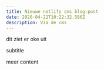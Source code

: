```yaml
---
title: Nieuwe netlify cms blog-post
date: 2020-04-22T10:22:32.586Z
description: Via de cms
---
```

dit ziet er oke uit

subtitle

meer content
